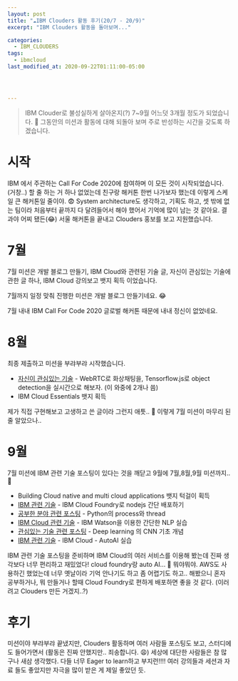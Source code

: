 ```yaml
---
layout: post
title: "☁IBM Clouders 활동 후기(20/7 - 20/9)"
excerpt: "IBM Clouders 활동을 돌아보며..."

categories:
  - IBM_CLOUDERS
tags:
  - ibmcloud
last_modified_at: 2020-09-22T01:11:00-05:00




---
```


> IBM Clouder로 불성실하게 살아온지(?) 7~9월 어느덧 3개월 정도가 되었습니다. 🤧 그동안의 미션과 활동에 대해 되돌아 보며 주로 반성하는 시간을 갖도록 하겠습니다. 



# 시작

IBM 에서 주관하는 Call For Code 2020에 참여하며 이 모든 것이 시작되었습니다. (거창..) 할 줄 하는 거 하나 없었는데 친구랑 해커톤 한번 나가보자 했는데 이렇게 스케일 큰 해커톤일 줄이야. 😨 System architecture도 생각하고, 기획도 하고, 셋 밖에 없는 팀이라 처음부터 끝까지 다 달려들어서 해야 했어서 기억에 많이 남는 것 같아요. 결과야 어찌 됐든(😂) 서울 해커톤을 끝내고 Clouders 홍보를 보고 지원했습니다. 



# 7월 

7월 미션은 개발 블로그 만들기, IBM Cloud와 관련된 기술 글, 자신이 관심있는 기술에 관한 글 하나, IBM Cloud 강의보고 뱃지 획득 이었습니다. 

7월까지 일정 맞춰 진행한 미션은 개발 블로그 만들기네요. 😂

7월 내내 IBM Call For Code 2020 글로벌 해커톤 때문에 내내 정신이 없었네요. 

# 8월

최종 제출하고 미션을 부랴부랴 시작했습니다. 

* [자신이 관심있는 기술](https://chloejiwon.github.io/%EC%9B%B9,%20%EC%9D%B8%EA%B3%B5%EC%A7%80%EB%8A%A5/webrtc+tensorflow/) - WebRTC로 화상채팅을, Tensorflow.js로 object detection을 실시간으로 해보자. (이 와중에 2개나 씀)
* IBM Cloud Essentials 뱃지 획득

제가 직접 구현해보고 고생하고 쓴 글이라 그런지 애틋.. 🥺 이렇게 7월 미션이 마무리 된 줄 알았으나.. 



# 9월

7월 미션에 IBM 관련 기술 포스팅이 있다는 것을 깨닫고 9월에 7월,8월,9월 미션까지.. 🥶 

* Building Cloud native and multi cloud applications 뱃지 턱걸이 획득 
* [IBM 관련 기술](https://chloejiwon.github.io/%EC%9B%B9/ibm-cloudfoundry/) - IBM Cloud Foundry로 nodejs 간단 배포하기
* [공부한 분야 관련 포스팅](https://chloejiwon.github.io/python/python-thread-process/) - Python의 process와 thread
* [IBM Cloud 관련 기술](https://chloejiwon.github.io/nlp/ibm-nlp-for-beginners/) - IBM Watson을 이용한 간단한 NLP 실습
* [관심있는 기술 관련 포스팅](https://chloejiwon.github.io/deeplearning/deeplearning-cnn-1/) - Deep learning 의 CNN 기초 개념
* [IBM 관련 기술](https://chloejiwon.github.io/ibmcloud/ibmcloud-autoai/) - IBM Cloud - AutoAI 실습

IBM 관련 기술 포스팅을 준비하며 IBM Cloud의 여러 서비스를 이용해 봤는데 진짜 생각보다 너무 편리하고 재밌었다! cloud foundry랑 auto AI... 🤭 뭐야뭐야. AWS도 사용하긴 했었는데 너무 옛날이라 기억 안나기도 하고 좀 어렵기도 하고.. 해봤으니 혼자 공부하거나, 뭐 만들거나 할때 Cloud Foundry로 편하게 배포하면 좋을 것 같다. (이러려고 Clouders 만든 거겠지..?)

# 후기

미션이야 부랴부랴 끝냈지만,  Clouders 활동하며 여러 사람들 포스팅도 보고, 스터디에도 들어가면서 (활동은 진짜 안했지만.. 죄송합니다. 😩) 세상에 대단한 사람들은 참 많구나 새삼 생각했다. 다들 너무 Eager to learn하고 부지런!!!! 여러 강의들과 세션과 자료 들도 좋았지만 자극을 많이 받은 게 제일 좋았던 듯.  

